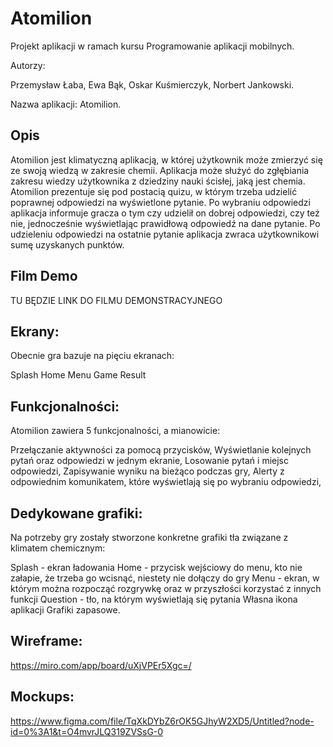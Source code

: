 # Atomilion

Projekt aplikacji w ramach kursu Programowanie aplikacji mobilnych.

Autorzy:

Przemysław Łaba,
Ewa Bąk,
Oskar Kuśmierczyk,
Norbert Jankowski.

Nazwa aplikacji: Atomilion.

## Opis
Atomilion jest klimatyczną aplikacją, w której użytkownik może zmierzyć się ze swoją wiedzą 
w zakresie chemii. Aplikacja może służyć do zgłębiania zakresu wiedzy użytkownika 
z dziedziny nauki ścisłej, jaką jest chemia. Atomilion prezentuje się pod postacią
quizu, w którym trzeba udzielić poprawnej odpowiedzi na wyświetlone pytanie.
Po wybraniu odpowiedzi aplikacja informuje gracza o tym czy udzielił on dobrej
odpowiedzi, czy też nie, jednocześnie wyświetlając prawidłową odpowiedź na dane
pytanie. Po udzieleniu odpowiedzi na ostatnie pytanie aplikacja zwraca użytkownikowi
sumę uzyskanych punktów.

## Film Demo

TU BĘDZIE LINK DO FILMU DEMONSTRACYJNEGO

## Ekrany:
Obecnie gra bazuje na pięciu ekranach:

Splash
Home
Menu
Game
Result

## Funkcjonalności:
Atomilion zawiera 5 funkcjonalności, a mianowicie:

Przełączanie aktywności za pomocą przycisków,
Wyświetlanie kolejnych pytań oraz odpowiedzi w jednym ekranie,
Losowanie pytań i miejsc odpowiedzi,
Zapisywanie wyniku na bieżąco podczas gry,
Alerty z odpowiednim komunikatem, które wyświetlają się po wybraniu odpowiedzi,

## Dedykowane grafiki:
Na potrzeby gry zostały stworzone konkretne grafiki tła związane z klimatem chemicznym:

Splash - ekran ładowania
Home - przycisk wejściowy do menu, kto nie załapie, że trzeba go wcisnąć, niestety nie dołączy do gry
Menu - ekran, w którym można rozpocząć rozgrywkę oraz w przyszłości korzystać z innych funkcji
Question - tło, na którym wyświetlają się pytania
Własna ikona aplikacji
Grafiki zapasowe.

## Wireframe: 
https://miro.com/app/board/uXjVPEr5Xgc=/

## Mockups: 
https://www.figma.com/file/TqXkDYbZ6rOK5GJhyW2XD5/Untitled?node-id=0%3A1&t=O4mvrJLQ319ZVSsG-0
